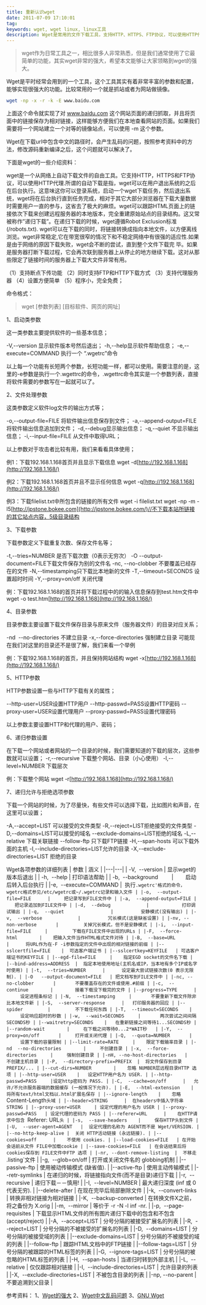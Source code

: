 ```yaml
---
title: 重新认识wget
date: 2011-07-09 17:10:01
tag: 
keywords: wget, wget linux, linux工具
description: Wget是常用的文件下载工具，支持HTTP、HTTPS、FTP协议，可以使用HTTP代理。
---
```


>  wget作为日常工具之一，相比很多人非常熟悉，但是我们通常使用了它最简单的功能，其实wget非常的强大，希望本文能够让大家领略到wget的强大。

Wget是平时经常会用到的一个工具，这个工具其实有着非常丰富的参数和配置，能够实现很强大的功能。比较常用的一个就是抓站或者为网站做镜像。

```sh
wget -np -x -r -k -E www.baidu.com
```

上面这个命令就实现了对 www.baidu.com 这个网站页面的递归抓取，并且将页面中的链接保存为相对链接，这样能够方便我们在本地查看网站的页面。如果我们需要将一个网站建立一个对等的镜像站点，可以使用 -m 这个参数。

Wget在下载url中包含中文的路径时，会产生乱码的问题，按照参考资料中的方法，修改源码重新编译之后，这个问题就可以解决了。

下面是wget的一些介绍资料：

wget是一个从网络上自动下载文件的自由工具。它支持HTTP，HTTPS和FTP协议，可以使用HTTP代理.所谓的自动下载是指，wget可以在用户退出系统的之后在后台执行。这意味这你可以登录系统，启动一个wget下载任务，然后退出系统，wget将在后台执行直到任务完成，相对于其它大部分浏览器在下载大量数据时需要用户一直的参与，这省去了极大的麻烦。wget可以跟踪HTML页面上的链接依次下载来创建远程服务器的本地版本，完全重建原始站点的目录结构。这又常被称作”递归下载”。在递归下载的时候，wget遵循Robot Exclusion标准(/robots.txt). wget可以在下载的同时，将链接转换成指向本地文件，以方便离线浏览。wget非常稳定,它在带宽很窄的情况下和不稳定网络中有很强的适应性.如果是由于网络的原因下载失败，wget会不断的尝试，直到整个文件下载完 毕。如果是服务器打断下载过程，它会再次联到服务器上从停止的地方继续下载。这对从那些限定了链接时间的服务器上下载大文件非常有用。


（1）支持断点下传功能
（2）同时支持FTP和HTTP下载方式
（3）支持代理服务器
（4）设置方便简单
（5）程序小，完全免费；


命令格式：
> wget  [参数列表]   [目标软件、网页的网址]

1、启动类参数

这一类参数主要提供软件的一些基本信息；

-V,--version 显示软件版本号然后退出；
-h,--help显示软件帮助信息；
-e,--execute=COMMAND 执行一个 “.wgetrc”命令

以上每一个功能有长短两个参数，长短功能一样，都可以使用。需要注意的是，这里的-e参数是执行一个.wgettrc的命令，.wgettrc命令其实是一个参数列表，直接将软件需要的参数写在一起就可以了。


2、文件处理参数

这类参数定义软件log文件的输出方式等；

-o,--output-file=FILE 将软件输出信息保存到文件；
-a,--append-output=FILE将软件输出信息追加到文件；
-d,--debug显示输出信息；
-q,--quiet 不显示输出信息；
-i,--input-file=FILE 从文件中取得URL；

以上参数对于攻击者比较有用，我们来看看具体使用；

例1：下载192.168.1.168首页并且显示下载信息
wget -d[http://192.168.1.168](http://192.168.1.168/)


例2：下载192.168.1.168首页并且不显示任何信息
wget -q[http://192.168.1.168](http://192.168.1.168/)

例3：下载filelist.txt中所包含的链接的所有文件
wget -i filelist.txt
wget -np -m -l5[http://jpstone.bokee.com](http://jpstone.bokee.com/)//不下载本站所链接的其它站点内容，5级目录结构


3、下载参数

下载参数定义下载重复次数、保存文件名等；

-t,--tries=NUMBER 是否下载次数（0表示无穷次）
-O --output-document=FILE下载文件保存为别的文件名
-nc, --no-clobber 不要覆盖已经存在的文件
-N,--timestamping只下载比本地新的文件
-T,--timeout=SECONDS 设置超时时间
-Y,--proxy=on/off 关闭代理


例：下载192.168.1.168的首页并将下载过程中的的输入信息保存到test.htm文件中
wget -o test.htm[http://192.168.1.168](http://192.168.1.168/)


4、目录参数

目录参数主要设置下载文件保存目录与原来文件（服务器文件）的目录对应关系；

-nd  --no-directories 不建立目录
-x,--force-directories 强制建立目录
可能现在我们对这里的目录还不是很了解，我们来看一个举例

例：下载192.168.1.168的首页，并且保持网站结构
wget -x[http://192.168.1.168](http://192.168.1.168/)


5、HTTP参数

HTTP参数设置一些与HTTP下载有关的属性；

--http-user=USER设置HTTP用户
--http-passwd=PASS设置HTTP密码
--proxy-user=USER设置代理用户
--proxy-passwd=PASS设置代理密码

以上参数主要设置HTTP和代理的用户、密码；


6、递归参数设置

在下载一个网站或者网站的一个目录的时候，我们需要知道的下载的层次，这些参数就可以设置；
-r,--recursive 下载整个网站、目录（小心使用）
-l,--level=NUMBER 下载层次

例：下载整个网站
wget -r[http://192.168.1.168](http://192.168.1.168/)

7、递归允许与拒绝选项参数

下载一个网站的时候，为了尽量快，有些文件可以选择下载，比如图片和声音，在这里可以设置；

-A,--accept=LIST 可以接受的文件类型
-R,--reject=LIST拒绝接受的文件类型
-D,--domains=LIST可以接受的域名
--exclude-domains=LIST拒绝的域名
-L,--relative 下载关联链接
--follow-ftp 只下载FTP链接
-H,--span-hosts 可以下载外面的主机
-I,--include-directories=LIST允许的目录
-X,--exclude-directories=LIST 拒绝的目录

Wget各项参数的详细列表
| 参数 | 涵义 |
|---|---|
| -V,  --version | 显示wget的版本后退出 |
| -h,  --help | 打印语法帮助 |
| -b,  --background         |        启动后转入后台执行 |
|-e,  --execute=COMMAND  |  执行`.wgetrc'格式的命令，wgetrc格式参见/etc/wgetrc或~/.wgetrc记录和输入文件 |
|-o,  --output-file=FILE      |     把记录写到FILE文件中 |
|-a,  --append-output=FILE |   把记录追加到FILE文件中 |
|-d,  --debug             |            打印调试输出 |
|-q,  --quiet                 |          安静模式(没有输出) |
|-v,  --verbose             |          冗长模式(这是缺省设置) |
|-nv, --non-verbose       |         关掉冗长模式，但不是安静模式 |
|-i,  --input-file=FILE     |         下载在FILE文件中出现的URLs |
|-F,  --force-html        |    把输入文件当作HTML格式文件对待 |
|-B,  --base=URL        |      将URL作为在-F -i参数指定的文件中出现的相对链接的前缀 |
|--sslcertfile=FILE    |  可选客户端证书 |
|--sslcertkey=KEYFILE   | 可选客户端证书的KEYFILE |
|--egd-file=FILE     |    指定EGD socket的文件名下载 |
|--bind-address=ADDRESS  |  指定本地使用地址(主机名或IP，当本地有多个IP或名字时使用) |
|-t,  --tries=NUMBER      |      设定最大尝试链接次数(0 表示无限制). |
|-O   --output-document=FILE   | 把文档写到FILE文件中 |
|-nc, --no-clobber       |       不要覆盖存在的文件或使用.#前缀 |
|-c,  --continue        |        接着下载没下载完的文件 |
|--progress=TYPE      |     设定进程条标记 |
|-N,  --timestamping     |       不要重新下载文件除非比本地文件新 |
|-S,  --server-response      |   打印服务器的回应 |
|--spider         |         不下载任何东西 |
|-T,  --timeout=SECONDS    |     设定响应超时的秒数 |
|-w,  --wait=SECONDS     |       两次尝试之间间隔SECONDS秒 |
|--waitretry=SECONDS    |   在重新链接之间等待1...SECONDS秒 |
|--random-wait        |     在下载之间等待0...2*WAIT秒   |
|-Y,  --proxy=on/off       |     打开或关闭代理 |
|-Q,  --quota=NUMBER       |     设置下载的容量限制 |
|--limit-rate=RATE     |    限定下载输率目录 |
|-nd  --no-directories        |     不创建目录 |
|-x,  --force-directories     |     强制创建目录 |
|-nH, --no-host-directories   |     不创建主机目录 |
|-P,  --directory-prefix=PREFIX  |  将文件保存到目录 PREFIX/... |
|--cut-dirs=NUMBER        |    忽略 NUMBER层远程目录HTTP 选项 |
|--http-user=USER    |   设定HTTP用户名为 USER. |
|--http-passwd=PASS     |设定http密码为 PASS. |
|-C,  --cache=on/off      |   允许/不允许服务器端的数据缓存 (一般情况下允许). |
|-E,  --html-extension    |   将所有text/html文档以.html扩展名保存 |
|--ignore-length    |    忽略 `Content-Length`头域 |
|--header=STRING      |  在headers中插入字符串 STRING |
|--proxy-user=USER     | 设定代理的用户名为 USER |
|--proxy-passwd=PASS   | 设定代理的密码为 PASS |
|--referer=URL      |    在HTTP请求中包含 `Referer: URL`头 |
|-s,  --save-headers    |     保存HTTP头到文件 |
|-U,  --user-agent=AGENT   |  设定代理的名称为 AGENT而不是 Wget/VERSION. |
|--no-http-keep-alive |  关闭 HTTP活动链接 (永远链接). |
|--cookies=off      |    不使用 cookies. |
|--load-cookies=FILE   | 在开始会话前从文件 FILE中加载cookie |
|--save-cookies=FILE   | 在会话结束后将 cookies保存到 FILE文件中FTP 选项 |
|-nr, --dont-remove-listing  |  不移走 `.listing`文件 |
|-g,  --glob=on/off | 打开或关闭文件名的 globbing机制 |
|--passive-ftp | 使用被动传输模式 (缺省值). |
|--active-ftp | 使用主动传输模式 |
|--retr-symlinks | 在递归的时候，将链接指向文件(而不是目录)递归下载 |
|-r,  --recursive | 递归下载－－慎用! |
|-l,  --level=NUMBER | 最大递归深度 (inf 或 0 代表无穷). |
|--delete-after | 在现在完毕后局部删除文件 |
|-k,  --convert-links | 转换非相对链接为相对链接 |
|-K,  --backup-converted | 在转换文件X之前，将之备份为 X.orig |
|-m,  --mirror | 等价于 -r -N -l inf -nr. |
|-p,  --page-requisites | 下载显示HTML文件的所有图片递归下载中的包含和不包含(accept/reject) |
|-A,  --accept=LIST | 分号分隔的被接受扩展名的列表 |
|-R,  --reject=LIST | 分号分隔的不被接受的扩展名的列表 |
|-D,  --domains=LIST | 分号分隔的被接受域的列表 |
|--exclude-domains=LIST | 分号分隔的不被接受的域的列表 |
|--follow-ftp | 跟踪HTML文档中的FTP链接 |
|--follow-tags=LIST | 分号分隔的被跟踪的HTML标签的列表 |
|-G,  --ignore-tags=LIST | 分号分隔的被忽略的HTML标签的列表 |
|-H,  --span-hosts | 当递归时转到外部主机 |
|-L,  --relative | 仅仅跟踪相对链接 |
|-I,  --include-directories=LIST | 允许目录的列表 |
|-X,  --exclude-directories=LIST | 不被包含目录的列表 |
|-np, --no-parent | 不要追溯到父目录 |


参考资料：
1、[Wget的强大](http://opkeep.com/system/linux/wget-command.html)
2、[Wget中文乱码问题](http://blog.csdn.net/DevPlus/article/details/6246707)
3、[GNU Wget](http://www.gnu.org/s/wget/)